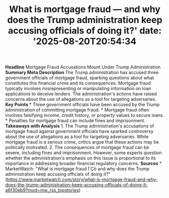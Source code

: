 ﻿---
title: "What is mortgage fraud — and why does the Trump administration keep accusing officials of doing it?'
date: '2025-08-20T20:54:34"
category: "Markets"
summary: ""
slug: "what is mortgage fraud  and why does the trump administratio"
source_urls:
  - "https://www.marketwatch.com/story/what-is-mortgage-fraud-and-why-does-the-trump-administration-keep-accusing-officials-of-doing-it-a6f30eb9?mod=mw_rss_topstories"
seo:
  title: "What is mortgage fraud — and why does the Trump administration keep accusing officials of doing it? | Hash n Hedge'
  description: '"
  keywords: ["news", "markets", "brief"]
---
**Headline** Mortgage Fraud Accusations Mount Under Trump Administration  **Summary Meta Description** The Trump administration has accused three government officials of mortgage fraud, sparking questions about what constitutes this financial crime and its consequences. Mortgage fraud typically involves misrepresenting or manipulating information on loan applications to deceive lenders. The administration's actions have raised concerns about the use of allegations as a tool for targeting adversaries.  **Key Points**  *   Three government officials have been accused by the Trump administration of committing mortgage fraud. *   Mortgage fraud often involves falsifying income, credit history, or property values to secure loans. *   Penalties for mortgage fraud can include fines and imprisonment.  **Takeaways with Analysis**  1.  The Trump administration's accusations of mortgage fraud against government officials have sparked controversy about the use of allegations as a tool for targeting adversaries. While mortgage fraud is a serious crime, critics argue that these actions may be politically motivated. 2.  The consequences of mortgage fraud can be severe, including fines and imprisonment. However, some experts question whether the administration's emphasis on this issue is proportional to its importance in addressing broader financial regulatory concerns.  **Sources**  *   MarketWatch: "What is mortgage fraud ΓÇö and why does the Trump administration keep accusing officials of doing it?" (https://www.marketwatch.com/story/what-is-mortgage-fraud-and-why-does-the-trump-administration-keep-accusing-officials-of-doing-it-a6f30eb9?mod=mw_rss_topstories) 
